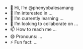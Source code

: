 - 👋 Hi, I’m @phenyobalesamang
- 👀 I’m interested in ...
- 🌱 I’m currently learning ...
- 💞️ I’m looking to collaborate on ...
- 📫 How to reach me ...
- 😄 Pronouns: ...
- ⚡ Fun fact: ...

<!---
phenyobalesamang/phenyobalesamang is a ✨ special ✨ repository because its `README.md` (this file) appears on your GitHub profile.
You can click the Preview link to take a look at your changes.
--->
